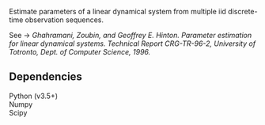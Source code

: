 
Estimate parameters of a linear dynamical system from multiple iid discrete-time observation sequences.

See -> *Ghahramani, Zoubin, and Geoffrey E. Hinton. Parameter estimation for linear dynamical systems. Technical Report CRG-TR-96-2, University of Totronto, Dept. of Computer Science, 1996.*

Dependencies
------------
Python (v3.5+)  
Numpy  
Scipy
